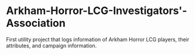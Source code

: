 # Arkham-Horror-LCG-Investigators'-Association
First utility project that logs information of Arkham Horror LCG players, their attributes, and campaign information.
